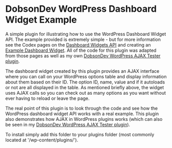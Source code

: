 # DobsonDev WordPress Dashboard Widget Example

A simple plugin for illustrating how to use the WordPress Dashboard Widget API. The example provided is extremely simple - but for more information see the Codex pages on the [Dashboard Widgets API](https://codex.wordpress.org/Dashboard_Widgets_API) and creating an [Example Dashboard Widget](https://codex.wordpress.org/Example_Dashboard_Widget). All of the code for this plugin was adapted from those pages as well as my own [DobsonDev WordPress AJAX Tester plugin](https://github.com/SufferMyJoy/dobsondev-wordpress-ajax-tester).

The dashboard widget created by this plugin provides an AJAX interface where you can call on your WordPress options table and display information about them based on their ID. The option ID, name, value and if it autoloads or not are all displayed in the table. As mentioned briefly above, the widget uses AJAX calls so you can check out as many options as you want without ever having to reload or leave the page.

The real point of this plugin is to look through the code and see how the WordPress dashboard widget API works with a real example. This plugin also demonstrates how AJAX in WordPress plugins works (which can also be seen in my [DobsonDev WordPress AJAX Tester plugin](https://github.com/SufferMyJoy/dobsondev-wordpress-ajax-tester)).

To install simply add this folder to your plugins folder (most commonly located at '/wp-content/plugins/').